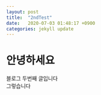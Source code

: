 ```yaml
---
layout: post
title:  "2ndTest"
date:   2020-07-03 01:48:17 +0900
categories: jekyll update
---
```


# 안녕하세요


블로그 두번째 글입니다  
그렇습니다

